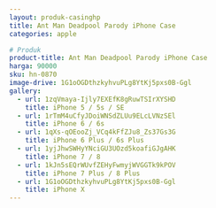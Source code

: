 ```yaml
---
layout: produk-casinghp
title: Ant Man Deadpool Parody iPhone Case
categories: apple

# Produk
product-title: Ant Man Deadpool Parody iPhone Case
harga: 90000
sku: hn-0870
image-drive: 1G1oOGDthzkyhvuPLg8YtKj5pxs0B-Ggl
gallery:
  - url: 1zqVmaya-Ijly7EXEfK8gRuwTSIrXYSHD
    title: iPhone 5 / 5s / SE
  - url: 1rTmM4uCfyJDoiWNSdZLUu9ELcLVNzSEl
    title: iPhone 6 / 6s
  - url: 1qXs-qOEooZj_VCq4kFfZJu8_Zs37Gs3G
    title: iPhone 6 Plus / 6s Plus
  - url: 1yjJhwSWHyYNciGU3UOzd5koafiGJgAHK
    title: iPhone 7 / 8
  - url: 1kJn5sEQrWUvfZEHyFwmyjWVGGTk9kPOV
    title: iPhone 7 Plus / 8 Plus
  - url: 1G1oOGDthzkyhvuPLg8YtKj5pxs0B-Ggl
    title: iPhone X
---
```

